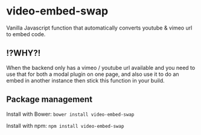 # video-embed-swap

Vanilla Javascript function that automatically converts youtube &amp; vimeo url to embed code.

## !?WHY?!

When the backend only has a vimeo / youtube url available and you need to use that for both
a modal plugin on one page, and also use it to do an embed in another instance then stick
this function in your build.

## Package management

Install with Bower: `bower install video-embed-swap`

Install with npm: `npm install video-embed-swap`
